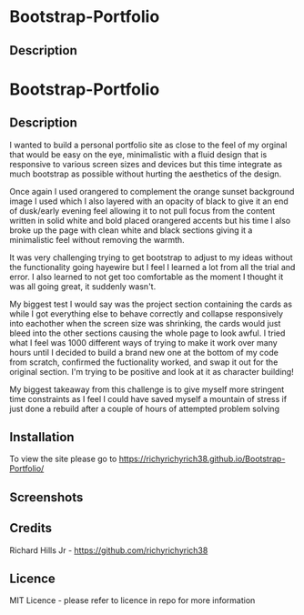 # Bootstrap-Portfolio

## Description

# Bootstrap-Portfolio

## Description

I wanted to build a personal portfolio site as close to the feel of my orginal that would be easy on the eye, minimalistic with a fluid design that is responsive to various screen sizes and devices but this time integrate as much bootstrap as possible without hurting the aesthetics of the design.

Once again I used orangered to complement the orange sunset background image I used which I also layered with an opacity of black to give it an end of dusk/early evening feel allowing it to not pull focus from the content written in solid white and bold placed orangered accents but his time I also broke up the page with clean white and black sections giving it a minimalistic feel without removing the warmth.

It was very challenging trying to get bootstrap to adjust to my ideas without the functionality going hayewire but I feel I learned a lot from all the trial and error. I also learned to not get too comfortable as the moment I thought it was all going great, it suddenly wasn't. 

My biggest test I would say was the project section containing the cards as while I got everything else to behave correctly and collapse responsively into eachother when the screen size was shrinking, the cards would just bleed into the other sections causing the whole page to look awful. I tried what I feel was 1000 different ways of trying to make it work over many hours until I decided to build a brand new one at the bottom of my code from scratch, confirmed the fuctionality worked, and swap it out for the original section. I'm trying to be positive and look at it as character building!

My biggest takeaway from this challenge is to give myself more stringent time constraints as I feel I could have saved myself a mountain of stress if just done a rebuild after a couple of hours of attempted problem solving

## Installation
To view the site please go to https://richyrichyrich38.github.io/Bootstrap-Portfolio/

## Screenshots




## Credits
Richard Hills Jr - https://github.com/richyrichyrich38

## Licence
MIT Licence - please refer to licence in repo for more information
